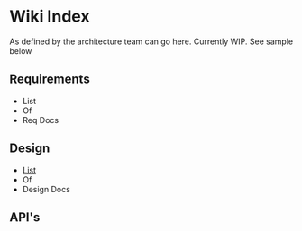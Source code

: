 # Wiki Index
As defined by the architecture team can go here. Currently WIP. See sample below
## Requirements
* List
* Of
* Req Docs
## Design
* [List](list) 
* Of 
* Design Docs 
## API's
